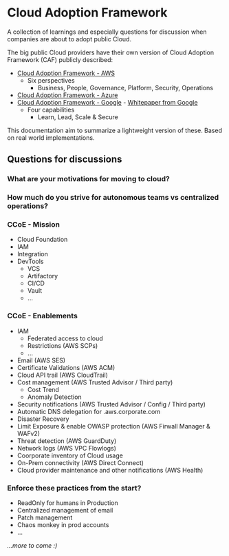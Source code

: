 # Cloud Adoption Framework

A collection of learnings and especially questions for discussion when companies are about to adopt public Cloud.

The big public Cloud providers have their own version of Cloud Adoption Framework (CAF) publicly described:

 - [Cloud Adoption Framework - AWS][1]
   - Six perspectives
     - Business, People, Governance, Platform, Security, Operations
 - [Cloud Adoption Framework - Azure][2]
 - [Cloud Adoption Framework - Google][3] - [Whitepaper from Google][6]
   - Four capabilities
     - Learn, Lead, Scale & Secure

This documentation aim to summarize a lightweight version of these. Based on real world implementations.

## Questions for discussions

### What are your motivations for moving to cloud?

### How much do you strive for autonomous teams vs centralized operations?

### CCoE - Mission

 - Cloud Foundation
 - IAM
 - Integration
 - DevTools
   - VCS
   - Artifactory
   - CI/CD
   - Vault
   - ...
  
### CCoE - Enablements

 - IAM 
   - Federated access to cloud
   - Restrictions (AWS SCPs)
   - ... 
 - Email (AWS SES)
 - Certificate Validations (AWS ACM)
 - Cloud API trail (AWS CloudTrail)
 - Cost management (AWS Trusted Advisor / Third party)
   - Cost Trend
   - Anomaly Detection
 - Security notifications (AWS Trusted Advisor / Config / Third party)
 - Automatic DNS delegation for .aws.corporate.com
 - Disaster Recovery
 - Limit Exposure & enable OWASP protection (AWS Firwall Manager & WAFv2)
 - Threat detection (AWS GuardDuty)
 - Network logs (AWS VPC Flowlogs)
 - Coorporate inventory of Cloud usage
 - On-Prem connectivity (AWS Direct Connect)
 - Cloud provider maintenance and other notifications (AWS Health)
 

### Enforce these practices from the start?

 - ReadOnly for humans in Production
 - Centralized management of email
 - Patch management
 - Chaos monkey in prod accounts
 - ...
 

*...more to come :)*


[1]: https://aws.amazon.com/professional-services/CAF
[2]: https://docs.microsoft.com/en-gb/azure/cloud-adoption-framework
[3]: https://cloud.google.com/adoption-framework
[6]: https://services.google.com/fh/files/misc/google_cloud_adoption_framework_whitepaper.pdf
